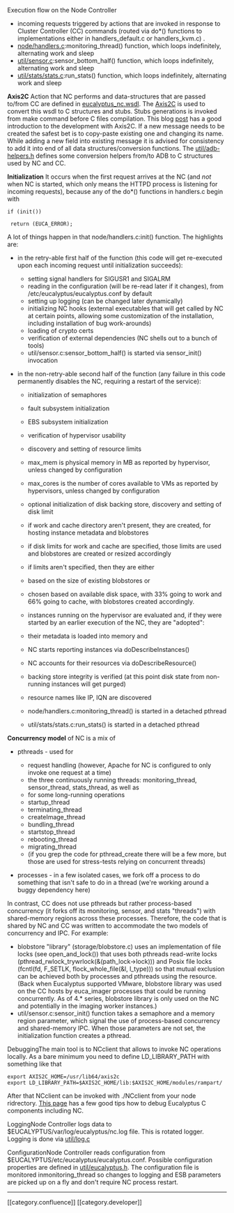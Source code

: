Execution flow on the Node Controller
* incoming requests triggered by actions that are invoked in response to Cluster Controller (CC) commands (routed via do\*() functions to implementations either in handlers_default.c or handlers_kvm.c) .
* [node/handlers.c](https://github.com/eucalyptus/eucalyptus/blob/master/node/handlers.c):monitoring_thread() function, which loops indefinitely, alternating work and sleep
* [util/sensor.c](https://github.com/eucalyptus/eucalyptus/blob/master/util/sensor.c):sensor_bottom_half() function, which loops indefinitely, alternating work and sleep
* [util/stats/stats.c](https://github.com/eucalyptus/eucalyptus/blob/master/util/stats/stats.c):run_stats() function, which loops indefinitely, alternating work and sleep

    

    

 **Axis2C** Action that NC performs and data-structures that are passed to/from CC are defined in [eucalyptus_nc.wsdl](https://github.com/eucalyptus/eucalyptus/blob/master/wsdl/eucalyptus_nc.wsdl). The [Axis2C](http://axis.apache.org/axis2/c/core/index.html) is used to convert this wsdl to C structures and stubs. Stubs generations is invoked from make command before C files compilation. This blog [post](http://wso2.com/library/3534/) has a good introduction to the development with Axis2C. If a new message needs to be created the safest bet is to copy-paste existing one and changing its name. While adding a new field into existing message it is advised for consistency to add it into end of all data structures/conversion functions. The [util/adb-helpers.h](https://github.com/eucalyptus/eucalyptus/blob/master/util/adb-helpers.h) defines some conversion helpers from/to ADB to C structures used by NC and CC.

 **Initialization** It occurs when the first request arrives at the NC (and  _not_  when NC is started, which only means the HTTPD process is listening for incoming requests), because any of the do\*() functions in handlers.c begin with


```
if (init())

 return (EUCA_ERROR);
```
A lot of things happen in that node/handlers.c:init() function. The highlights are:


* in the retry-able first half of the function (this code will get re-executed upon each incoming request until initialization succeeds):
    * setting signal handlers for SIGUSR1 and SIGALRM
    * reading in the configuration (will be re-read later if it changes), from /etc/eucalyptus/eucalyptus.conf by default
    * setting up logging (can be changed later dynamically)
    * initializing NC hooks (external executables that will get called by NC at certain points, allowing some customization of the installation, including installation of bug work-arounds)
    * loading of crypto certs
    * verification of external dependencies (NC shells out to a bunch of tools)
    * util/sensor.c:sensor_bottom_half() is started via sensor_init() invocation

    
* in the non-retry-able second half of the function (any failure in this code permanently disables the NC, requiring a restart of the service):
    * initialization of semaphores
    * fault subsystem initialization
    * EBS subsystem initialization
    * verification of hypervisor usability
    * discovery and setting of resource limits
    * max_mem is physical memory in MB as reported by hypervisor, unless changed by configuration
    * max_cores is the number of cores available to VMs as reported by hypervisors, unless changed by configuration

    
    * optional initialization of disk backing store, discovery and setting of disk limit
    * if work and cache directory aren't present, they are created, for hosting instance metadata and blobstores
    * if disk limits for work and cache are specified, those limits are used and blobstores are created or resized accordingly
    * if limits aren't specified, then they are either
    * based on the size of existing blobstores or
    * chosen based on available disk space, with 33% going to work and 66% going to cache, with blobstores created accordingly.

    

    
    * instances running on the hypervisor are evaluated and, if they were started by an earlier execution of the NC, they are "adopted":
    * their metadata is loaded into memory and
    * NC starts reporting instances via doDescribeInstances()
    * NC accounts for their resources via doDescribeResource()

    
    * backing store integrity is verified (at this point disk state from non-running instances will get purged)
    * resource names like IP, IQN are discovered
    * node/handlers.c:monitoring_thread() is started in a detached pthread
    * util/stats/stats.c:run_stats() is started in a detached pthread

    

 **Concurrency model**  of NC is a mix of


* pthreads - used for
    * request handling (however, Apache for NC is configured to only invoke one request at a time)
    * the three continuously running threads: monitoring_thread, sensor_thread, stats_thread, as well as
    * for some long-running operations
    * startup_thread
    * terminating_thread
    * createImage_thread
    * bundling_thread
    * startstop_thread
    * rebooting_thread
    * migrating_thread
    * (if you grep the code for pthread_create there will be a few more, but those are used for stress-tests relying on concurrent threads)

    

    


* processes - in a few isolated cases, we fork off a process to do something that isn't safe to do in a thread (we're working around a buggy dependency here)

In contrast, CC does not use pthreads but rather process-based concurrency (it forks off its monitoring, sensor, and stats "threads") with shared-memory regions across these processes. Therefore, the code that is shared by NC and CC was written to accommodate the two models of concurrency and IPC. For example:


* blobstore "library" (storage/blobstore.c) uses an implementation of file locks (see open_and_lock()) that uses both pthreads read-write locks (pthread_rwlock_trywrlock(&(path_lock->lock))) and Posix file locks (fcntl(fd, F_SETLK, flock_whole_file(&l, l_type))) so that mutual exclusion can be achieved both by processes and pthreads using the resource. (Back when Eucalyptus supported VMware, blobstore library was used on the CC hosts by euca_imager processes that could be running concurrently. As of 4.\* series, blobstore library is only used on the NC and potentially in the imaging worker instances.)
* util/sensor.c:sensor_init() function takes a semaphore and a memory region parameter, which signal the use of process-based concurrency and shared-memory IPC. When those parameters are not set, the initialization function creates a pthread.

DebuggingThe main tool is to NCclient that allows to invoke NC operations locally. As a bare minimum you need to define LD_LIBRARY_PATH with something like that


```
export AXIS2C_HOME=/usr/lib64/axis2c
export LD_LIBRARY_PATH=$AXIS2C_HOME/lib:$AXIS2C_HOME/modules/rampart/
```
After that NCclient can be invoked with ./NCclient from your node ridrectory. [This page](https://github.com/eucalyptus/eucalyptus/wiki/Debugging-Eucalyptus-C-language-components) has a few good tips how to debug Eucalyptus C components including NC.

LoggingNode Controller logs data to $EUCALYPTUS/var/log/eucalyptus/nc.log file. This is rotated logger. Logging is done via [util/log.c ](https://github.com/eucalyptus/eucalyptus/blob/master/util/log.c)

ConfigurationNode Controller reads configuration from $EUCALYPTUS/etc/eucalyptus/eucalyptus.conf. Possible configuration properties are defined in [util/eucalyptus.h](https://github.com/eucalyptus/eucalyptus/blob/master/util/eucalyptus.h). The configuration file is monitored inmonitoring_thread so changes to logging and ESB parameters are picked up on a fly and don't require NC process restart.









*****

[[category.confluence]] 
[[category.developer]]
